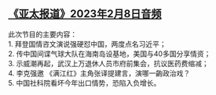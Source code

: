 <!--1675891126000-->
[《亚太报道》2023年2月8日音频](https://www.rfa.org/mandarin/yataibaodao/apr-audio/yp-02082023161750.html)
------

<p>此次节目的主要内容：<br/>1. 拜登国情咨文演说强硬怼中国，两度点名习近平；<br/>2. 传中国间谍气球大队在海南岛设基地，美国与40多国分享情资；<br/>3. 示威潮再起，武汉上万退休人员市府前集会，抗议医药费缩减；<br/>4. 李克强邀 《满江红》主角张译提建言，演哪一齣政治戏？<br/>5. 中国社科院看坏今年出口情势，恐陷入负增长。</p>
